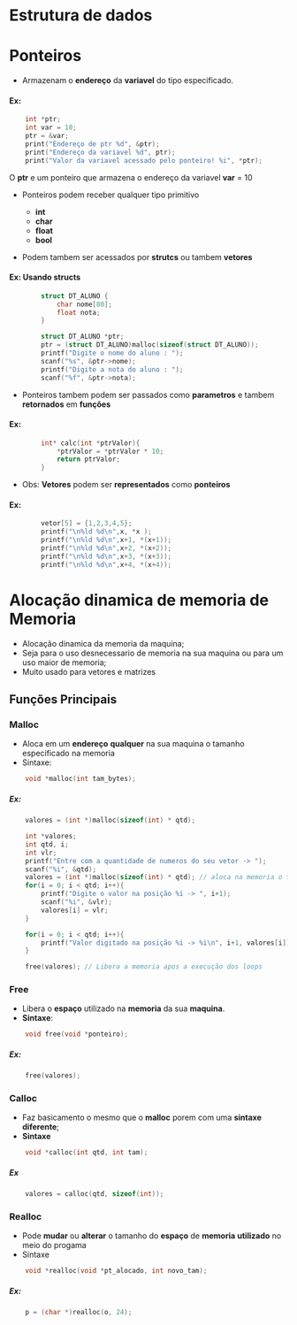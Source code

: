 # Estrutura de dados

# Ponteiros 
- Armazenam o **endereço** da **variavel** do tipo especificado.
#### Ex:
```c
    int *ptr; 
    int var = 10;
    ptr = &var;
    print("Endereço de ptr %d", &ptr);
    print("Endereço da variavel %d", ptr);
    print("Valor da variavel acessado pelo ponteiro! %i", *ptr);
```
O **ptr** e um ponteiro que armazena o endereço da variavel **var** = 10
- Ponteiros podem receber qualquer tipo primitivo
    - **int** 
    - **char**
    - **float**
    - **bool**

- Podem tambem ser acessados por **strutcs** ou tambem **vetores**
#### Ex: Usando structs
```c
        struct DT_ALUNO {
            char nome[80];
            float nota;
        } 

        struct DT_ALUNO *ptr;
        ptr = (struct DT_ALUNO)malloc(sizeof(struct DT_ALUNO));
        printf("Digite o nome do aluno : ");
        scanf("%s", &ptr->nome);
        printf("Digite a nota do aluno : ");
        scanf("%f", &ptr->nota);
```
- Ponteiros tambem podem ser passados como **parametros** e tambem **retornados** em **funções**
#### Ex:
```c
        int* calc(int *ptrValor){
            *ptrValor = *ptrValor * 10;
            return ptrValor;
        }
```
- Obs: **Vetores** podem ser **representados** como **ponteiros**
#### Ex:
```c
        vetor[5] = {1,2,3,4,5};
        printf("\n%ld %d\n",x, *x );
        printf("\n%ld %d\n",x+1, *(x+1));
        printf("\n%ld %d\n",x+2, *(x+2));
        printf("\n%ld %d\n",x+3, *(x+3));
        printf("\n%ld %d\n",x+4, *(x+4));
```

# Alocação dinamica de memoria de Memoria

- Alocação dinamica da memoria da maquina;
- Seja para o uso desnecessario de memoria na sua maquina ou para um uso maior de memoria;
- Muito usado para vetores e matrizes
## Funções Principais
### Malloc
- Aloca em um **endereço** **qualquer** na sua maquina o tamanho especificado na memoria
- Sintaxe:
```c
    void *malloc(int tam_bytes);
```
##### Ex:
```c
    valores = (int *)malloc(sizeof(int) * qtd);
```
```c
    int *valores;
    int qtd, i;
    int vlr;
    printf("Entre com a quantidade de numeros do seu vetor -> ");
    scanf("%i", &qtd);
    valores = (int *)malloc(sizeof(int) * qtd); // aloca na memoria o tamnho do vetor
    for(i = 0; i < qtd; i++){
        printf("Digite o valor na posição %i -> ", i+1);
        scanf("%i", &vlr);
        valores[i] = vlr;
    }

    for(i = 0; i < qtd; i++){
        printf("Valor digitado na posição %i -> %i\n", i+1, valores[i]);
    }

    free(valores); // Libera a memoria apos a execução dos loops
```

### Free
- Libera o **espaço** utilizado na **memoria** da sua **maquina**.
- **Sintaxe**:
```c
    void free(void *ponteiro);
```
##### Ex:
```c
    free(valores);
```

### Calloc
- Faz basicamento o mesmo que o **malloc** porem com uma **sintaxe** **diferente**;
- **Sintaxe**
```c
    void *calloc(int qtd, int tam);
```
##### Ex
```c
    valores = calloc(qtd, sizeof(int));
```

### Realloc 
- Pode **mudar** ou **alterar** o tamanho do **espaço** de **memoria** **utilizado** no meio do progama
- Sintaxe
```c
    void *realloc(void *pt_alocado, int novo_tam);
```

##### Ex:
```c
    p = (char *)realloc(o, 24);
```


    
